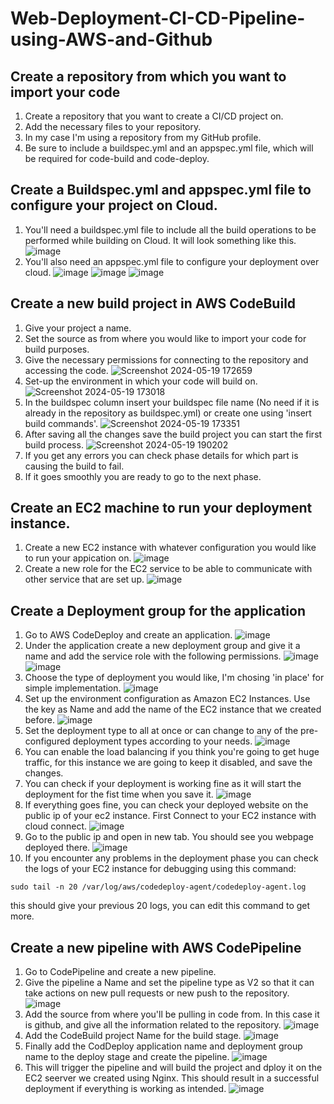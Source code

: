 # Web-Deployment-CI-CD-Pipeline-using-AWS-and-Github

## Create a repository from which you want to import your code
  1. Create a repository that you want to create a CI/CD project on.
  2. Add the necessary files to your repository.
  3. In my case I'm using a repository from my GitHub profile.
  4. Be sure to include a buildspec.yml and an appspec.yml file, which will be required for code-build and code-deploy.

## Create a Buildspec.yml and appspec.yml file to configure your project on Cloud.
  1. You'll need a buildspec.yml file to include all the build operations to be performed while building on Cloud. It will look something like this.
  ![image](https://github.com/Zatch07/Web-Deployment-CI-CD-Pipeline-using-AWS-and-Github/assets/56155256/c175310b-a915-460a-b20f-714663199104)
  3. You'll also need an appspec.yml file to configure your deployment over cloud.
  ![image](https://github.com/Zatch07/Web-Deployment-CI-CD-Pipeline-using-AWS-and-Github/assets/56155256/7dc0c8e7-fcda-4453-921b-8be5d988f7ca)
  ![image](https://github.com/Zatch07/Web-Deployment-CI-CD-Pipeline-using-AWS-and-Github/assets/56155256/0d27e36b-522e-4774-a3c1-542781a91eb3)
  ![image](https://github.com/Zatch07/Web-Deployment-CI-CD-Pipeline-using-AWS-and-Github/assets/56155256/ad1b88a4-0faf-4d84-9b15-1eee8f469045)

## Create a new build project in AWS CodeBuild
  1. Give your project a name.
  2. Set the source as from where you would like to import your code for build purposes.
  3. Give the necessary permissions for connecting to the repository and accessing the code.
  ![Screenshot 2024-05-19 172659](https://github.com/Zatch07/Web-Deployment-CI-CD-Pipeline-using-AWS-and-Github/assets/56155256/453b25a1-751f-4338-a9c0-ead66d8fe211)
  4. Set-up the environment in which your code will build on.
  ![Screenshot 2024-05-19 173018](https://github.com/Zatch07/Web-Deployment-CI-CD-Pipeline-using-AWS-and-Github/assets/56155256/f794197d-50e7-45fa-b1ec-4d06f7e52906)
  5. In the buildspec column insert your buildspec file name (No need if it is already in the repository as buildspec.yml) or create one using 'insert build commands'.
  ![Screenshot 2024-05-19 173351](https://github.com/Zatch07/Web-Deployment-CI-CD-Pipeline-using-AWS-and-Github/assets/56155256/29ab98a9-6f79-4d35-9005-7a4383d9cecc)
  6. After saving all the changes save the build project you can start the first build process.
  ![Screenshot 2024-05-19 190202](https://github.com/Zatch07/Web-Deployment-CI-CD-Pipeline-using-AWS-and-Github/assets/56155256/935849d6-4bed-4bc1-b6b5-d3b70c47c012)
  7. If you get any errors you can check phase details for which part is causing the build to fail.
  8. If it goes smoothly you are ready to go to the next phase.

## Create an EC2 machine to run your deployment instance.
  1. Create a new EC2 instance with whatever configuration you would like to run your appication on.
  ![image](https://github.com/Zatch07/Web-Deployment-CI-CD-Pipeline-using-AWS-and-Github/assets/56155256/16d5e225-65b9-4b93-a7a0-7be91f70c6a9)
  2. Create a new role for the EC2 service to be able to communicate with other service that are set up.
  ![image](https://github.com/Zatch07/Web-Deployment-CI-CD-Pipeline-using-AWS-and-Github/assets/56155256/68100c06-3f40-491f-87ac-f43e91f616d2)

## Create a Deployment group for the application
  1. Go to AWS CodeDeploy and create an application.
  ![image](https://github.com/Zatch07/Web-Deployment-CI-CD-Pipeline-using-AWS-and-Github/assets/56155256/5624a1c7-179f-477e-a6b8-cd7ef4714cb9)
  2. Under the application create a new deployment group and give it a name and add the service role with the following permissions.
  ![image](https://github.com/Zatch07/Web-Deployment-CI-CD-Pipeline-using-AWS-and-Github/assets/56155256/7c9be610-3a54-4f35-8834-234dbb2d44c8)
  ![image](https://github.com/Zatch07/Web-Deployment-CI-CD-Pipeline-using-AWS-and-Github/assets/56155256/8e74d73e-a462-4b57-9a8a-d051d39100ed)
  3. Choose the type of deployment you would like, I'm chosing 'in place' for simple implementation.
  ![image](https://github.com/Zatch07/Web-Deployment-CI-CD-Pipeline-using-AWS-and-Github/assets/56155256/29cbd1e0-d98d-4bee-a2fe-a482a9cac7f4)
  4. Set up the environment configuration as Amazon EC2 Instances. Use the key as Name and add the name of the EC2 instance that we created before.
  ![image](https://github.com/Zatch07/Web-Deployment-CI-CD-Pipeline-using-AWS-and-Github/assets/56155256/c43bdbb4-a516-4400-bd76-fd18fceae8c1)
  5. Set the deployment type to all at once or can change to any of the pre-configured deployment types according to your needs.
  ![image](https://github.com/Zatch07/Web-Deployment-CI-CD-Pipeline-using-AWS-and-Github/assets/56155256/6f04cb25-75fc-4d5f-80c1-f095c0346fca)
  6. You can enable the load balancing if you think you're going to get huge traffic, for this instance we are going to keep it disabled, and save the changes.
  7. You can check if your deployment is working fine as it will start the deployment for the fist time when you save it.
  ![image](https://github.com/Zatch07/Web-Deployment-CI-CD-Pipeline-using-AWS-and-Github/assets/56155256/347eceb9-ca4d-450e-82fc-1394bc3b073d)
  8. If everything goes fine, you can check your deployed website on the public ip of your ec2 instance. First Connect to your EC2 instance with cloud connect.
  ![image](https://github.com/Zatch07/Web-Deployment-CI-CD-Pipeline-using-AWS-and-Github/assets/56155256/33ca5468-67de-4a83-a3f9-a13c90c8cf31)
  9. Go to the public ip and open in new tab. You should see you webpage deployed there.
  ![image](https://github.com/Zatch07/Web-Deployment-CI-CD-Pipeline-using-AWS-and-Github/assets/56155256/f90c2cfe-5d88-426b-9497-6a7ecfc7d714)
  10. If you encounter any problems in the deployment phase you can check the logs of your EC2 instance for debugging using this command:

  `sudo tail -n 20 /var/log/aws/codedeploy-agent/codedeploy-agent.log`

  this should give your previous 20 logs, you can edit this command to get more.

## Create a new pipeline with AWS CodePipeline 
  1. Go to CodePipeline and create a new pipeline.
  2. Give the pipeline a Name and set the pipeline type as V2 so that it can take actions on new pull requests or new push to the repository.
  ![image](https://github.com/Zatch07/Web-Deployment-CI-CD-Pipeline-using-AWS-and-Github/assets/56155256/370721ca-2fdd-4b22-ac1f-55c3dc55d303)
  3. Add the source from where you'll be pulling in code from. In this case it is github, and give all the information related to the repository.
  ![image](https://github.com/Zatch07/Web-Deployment-CI-CD-Pipeline-using-AWS-and-Github/assets/56155256/c9f18679-2799-462a-a479-d5c72e24a11e)
  4. Add the CodeBuild project Name for the build stage.
  ![image](https://github.com/Zatch07/Web-Deployment-CI-CD-Pipeline-using-AWS-and-Github/assets/56155256/a90ee42f-e0d1-41c5-b74c-77402eb86a7f)
  5. Finally add the CodDeploy application name and deployment group name to the deploy stage and create the pipeline.
  ![image](https://github.com/Zatch07/Web-Deployment-CI-CD-Pipeline-using-AWS-and-Github/assets/56155256/c3bfc568-830b-415c-b7dc-164aa46d199d)
  6. This will trigger the pipeline and will build the project and dploy it on the EC2 seerver we created using Nginx. This should result in a successful deployment if everything is working as intended.
  ![image](https://github.com/Zatch07/Web-Deployment-CI-CD-Pipeline-using-AWS-and-Github/assets/56155256/7402d648-07c8-4171-81dc-c7336d1f766c)



